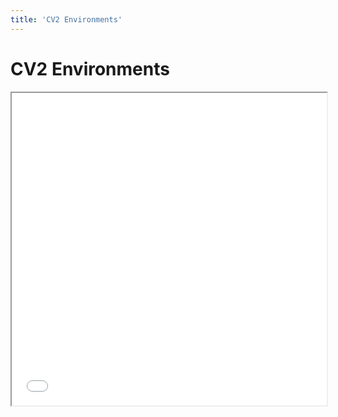 ```yaml
---
title: 'CV2 Environments'
---
```

<html>
  <head>
    <title>CV2 Environments</title>
  </head>
  <body>
    <h1>CV2 Environments</h1>
    <iframe src="/2021_11_01_cv2_environments.pdf#toolbar=0" width="100%" height="500px">
    </iframe>
  </body>
</html>